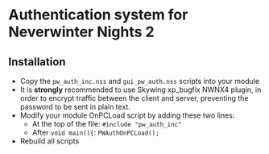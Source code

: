 
# Authentication system for Neverwinter Nights 2

## Installation

- Copy the `pw_auth_inc.nss` and `gui_pw_auth.nss` scripts into your module
- It is **strongly** recommended to use Skywing xp_bugfix NWNX4 plugin, in order to encrypt traffic between the client and server, preventing the password to be sent in plain text.
- Modify your module OnPCLoad script by adding these two lines:
    + At the top of the file: `#include "pw_auth_inc"`
    + After `void main(){`:  `PWAuthOnPCLoad();`
- Rebuild all scripts